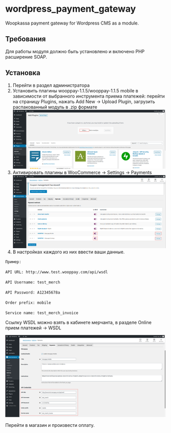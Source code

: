 # wordpress_payment_gateway
Woopkassa payment gateway for Wordpress CMS as a module.

## Требования

Для работы модуля должно быть установлено и включено PHP расширение SOAP.

## Установка

1. Перейти в раздел администратора
2. Установить плагины wooppay-1.1.5/wooppay-1.1.5 mobile в зависимости от выбранного инструмента приема платежей: перейти на страницу Plugins, нажать Add New -> Upload Plugin, загрузить распакованный модуль в .zip формате
![Alt text](.README/wordpress_1.png?raw=true)
3. Активировать плагины в WooCommerce -> Settings -> Payments
![Alt text](.README/wordpress_2.png?raw=true)
4. В настройках каждого из них ввести ваши данные.
````
Пример:

API URL: http://www.test.wooppay.com/api/wsdl

API Username: test_merch

API Password: A12345678a

Order prefix: mobile

Service name: test_merch_invoice
````
Ссылку WSDL можно взять в кабинете мерчанта, в разделе Online прием платежей -> WSDL

![Alt text](.README/wordpress_3.png?raw=true)

Перейти в магазин и произвести оплату.
